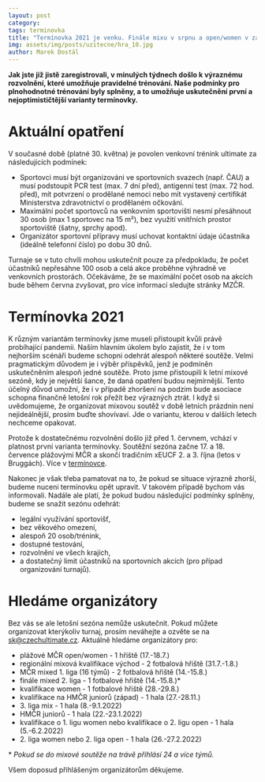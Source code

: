 ```yaml
---
layout: post
category: 
tags: terminovka
title: "Termínovka 2021 je venku. Finále mixu v srpnu a open/women v září"
img: assets/img/posts/uzitecne/hra_10.jpg
author: Marek Dostál
---
```


**Jak jste již jistě zaregistrovali, v minulých týdnech došlo k výraznému rozvolnění, které umožňuje pravidelné trénování. Naše podmínky pro plnohodnotné trénování byly splněny, a to umožňuje uskutečnění první a nejoptimističtější varianty termínovky.**

# Aktuální opatření

V současné době (platné 30. května) je povolen venkovní trénink ultimate za následujících podmínek:

- Sportovci musí být organizováni ve sportovních svazech (např. ČAU) a musí podstoupit PCR test (max. 7 dní před), antigenní test (max. 72 hod. před), mít potvrzení o prodělané nemoci nebo mít vystavený certifikát Ministerstva zdravotnictví o prodělaném očkování.
- Maximální počet sportovců na venkovním sportovišti nesmí přesáhnout 30 osob (max 1 sportovec na 15 m²), bez využití vnitřních prostor sportoviště (šatny, sprchy apod).
- Organizátor sportovní přípravy musí uchovat kontaktní údaje účastníka (ideálně telefonní číslo) po dobu 30 dnů.

Turnaje se v tuto chvíli mohou uskutečnit pouze za předpokladu, že počet účastníků nepřesáhne 100 osob a celá akce proběhne výhradně ve venkovních prostorách. Očekáváme, že se maximální počet osob na akcích bude během června zvyšovat, pro více informací sledujte stránky MZČR.

# Termínovka 2021

K různým variantám termínovky jsme museli přistoupit kvůli právě probíhající pandemii. Naším hlavním úkolem bylo zajistit, že i v tom nejhorším scénáři budeme schopni odehrát alespoň některé soutěže. Velmi pragmatickým důvodem je i výběr příspěvků, jenž je podmíněn uskutečněním alespoň jedné soutěže. Proto jsme přistoupili k letní mixové sezóně, kdy je největší šance, že daná opatření budou nejmírnější. Tento účelný důvod umožní, že i v případě zhoršení na podzim bude asociace schopna finančně letošní rok přežít bez výrazných ztrát. I když si uvědomujeme, že organizovat mixovou soutěž v době letních prázdnin není nejideálnější, prosím buďte shovívaví. Jde o variantu, kterou v dalších letech nechceme opakovat.

Protože k dostatečnému rozvolnění došlo již před 1. červnem, vchází v platnost první varianta termínovky. Soutěžní sezóna začne 17. a 18. července plážovými MČR a skončí tradičním xEUCF 2. a 3. října (letos v Bruggách). Více v [termínovce](https://docs.google.com/spreadsheets/d/1zQh8mB95bqjWr4j5GKx3OVeSZK2IAotKimoGYCXpMyE/edit#gid=1666799051).

Nakonec je však třeba pamatovat na to, že pokud se situace výrazně zhorší, budeme nuceni termínovku opět upravit. V takovém případě bychom vás informovali. Nadále ale platí, že pokud budou následující podmínky splněny, budeme se snažit sezónu odehrát:
- legální využívání sportovišť,
- bez věkového omezení,
- alespoň 20 osob/trénink,
- dostupné testování,
- rozvolnění ve všech krajích,
- a dostatečný limit účastníků na sportovních akcích (pro případ organizování turnajů).

# Hledáme organizátory

Bez vás se ale letošní sezóna nemůže uskutečnit. Pokud můžete organizovat kterýkoliv turnaj, prosím neváhejte a ozvěte se na [sk@czechultimate.cz](mailto:@sk@czechultimate.cz). Aktuálně hledáme organizátory pro:

- plážové MČR open/women - 1 hřiště (17.-18.7.)
- regionální mixová kvalifikace východ - 2 fotbalová hřiště (31.7.-1.8.)
- MČR mixed 1. liga (16 týmů) - 2 fotbalová hřiště (14.-15.8.)
- finále mixed 2. liga - 1 fotbalové hřiště (14.-15.8.)*
- kvalifikace women - 1 fotbalové hřiště (28.-29.8.)
- kvalifikace na HMČR juniorů (západ) - 1 hala (27.-28.11.)
- 3\. liga mix - 1 hala (8.-9.1.2022) 
- HMČR juniorů - 1 hala (22.-23.1.2022)
- kvalifikace o 1. ligu women nebo kvalifikace o 2. ligu open - 1 hala (5.-6.2.2022)
- 2\. liga women nebo 2. liga open - 1 hala (26.-27.2.2022)

\* *Pokud se do mixové soutěže na trávě přihlásí 24 a více týmů.*

Všem doposud přihlášeným organizátorům děkujeme.
